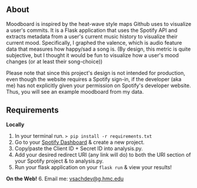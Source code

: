 ## About

Moodboard is inspired by the heat-wave style maps Github uses to visualize a user's commits. It is a Flask application that uses the Spotify API and extracts metadata from a user's current music history to visualize their current mood. Specifically, I graphed the valence, which is audio feature data that measures how happy/sad a song is. (By design, this metric is quite subjective, but I thought it would be fun to visualize how a user's mood changes (or at least their song-choice))

Please note that since this project's design is not intended for production, even though the website requires a Spotify sign-in, if the developer (aka me) has not explicitly given your permission on Spotify's developer website. Thus, you will see an example moodboard from my data. 


## Requirements

**Locally** 
1. In your terminal run. `> pip install -r requirements.txt`
2. Go to your [Spotify Dashboard](https://developer.spotify.com/dashboard/) & create a new project.
3. Copy/paste the Client ID + Secret ID into analysis.py.
4. Add your desired redirect URI (any link will do) to both the URI section of your Spotify project & to analysis.py. 
5.  Run your flask application on your  `flask run` & view your results!

**On the Web!**
6. Email me: vsachdev@g.hmc.edu 
